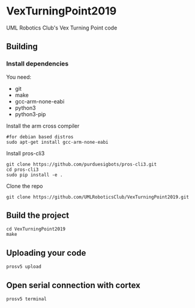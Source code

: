 # VexTurningPoint2019

UML Robotics Club's Vex Turning Point code


## Building
### Install dependencies
You need:
* git
* make
* gcc-arm-none-eabi
* python3
* python3-pip

Install the arm cross compiler
```shell
#for debian based distros
sudo apt-get install gcc-arm-none-eabi
```

Install pros-cli3
```shell
git clone https://github.com/purduesigbots/pros-cli3.git
cd pros-cli3
sudo pip install -e .
```

Clone the repo
```shell
git clone https://github.com/UMLRoboticsClub/VexTurningPoint2019.git
```

## Build the project
```shell
cd VexTurningPoint2019
make
```

## Uploading your code
```shell
prosv5 upload
```

## Open serial connection with cortex
```shell
prosv5 terminal
```
